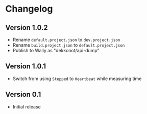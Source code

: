 # Changelog

## Version 1.0.2
- Rename `default.project.json` to `dev.project.json`
- Rename `build.project.json` to `default.project.json`
- Publish to Wally as "dekkonot/api-dump"

## Version 1.0.1
- Switch from using `Stepped` to `Heartbeat` while measuring time

## Version 0.1
- Initial release
